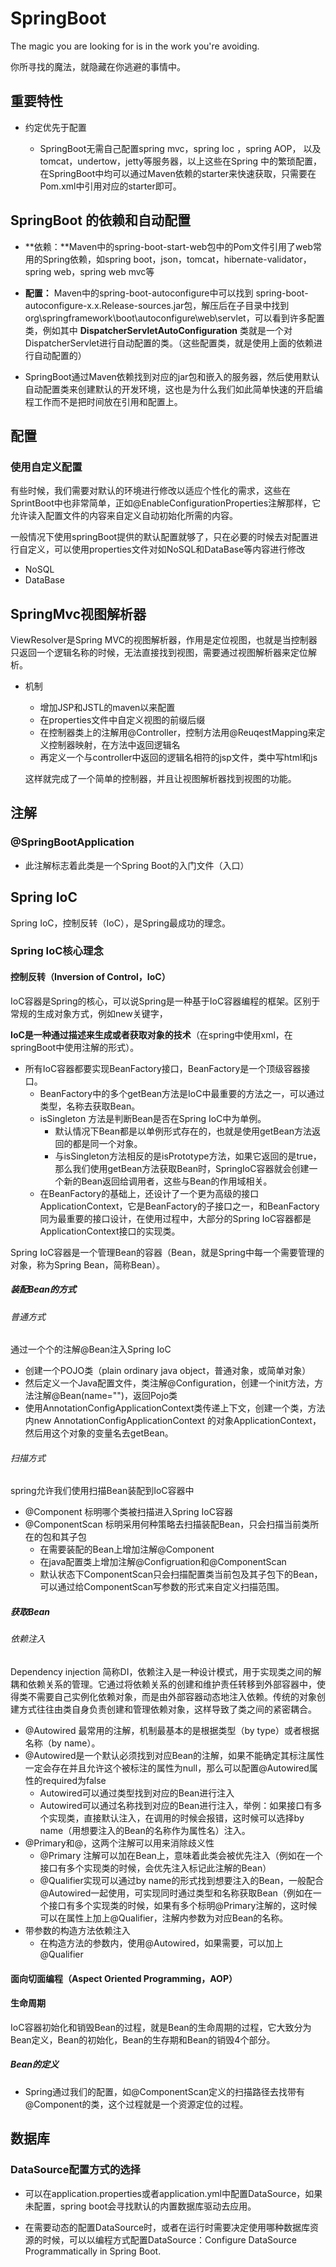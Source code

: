 # SpringBoot

The magic you are looking for is in the work you're avoiding.

你所寻找的魔法，就隐藏在你逃避的事情中。

## 重要特性

- 约定优先于配置

  - SpringBoot无需自己配置spring  mvc，spring Ioc ，spring AOP， 以及tomcat，undertow，jetty等服务器，以上这些在Spring 中的繁琐配置，在SpringBoot中均可以通过Maven依赖的starter来快速获取，只需要在Pom.xml中引用对应的starter即可。

  

## SpringBoot 的依赖和自动配置

- **依赖：**Maven中的spring-boot-start-web包中的Pom文件引用了web常用的Spring依赖，如spring boot，json，tomcat，hibernate-validator，spring web，spring web mvc等

- **配置：** Maven中的spring-boot-autoconfigure中可以找到 spring-boot-autoconfigure-x.x.Release-sources.jar包，解压后在子目录中找到org\springframework\boot\autoconfigure\web\servlet，可以看到许多配置类，例如其中 **DispatcherServletAutoConfiguration** 类就是一个对DispatcherServlet进行自动配置的类。（这些配置类，就是使用上面的依赖进行自动配置的）
- SpringBoot通过Maven依赖找到对应的jar包和嵌入的服务器，然后使用默认自动配置类来创建默认的开发环境，这也是为什么我们如此简单快速的开启编程工作而不是把时间放在引用和配置上。



## 配置

### 使用自定义配置

有些时候，我们需要对默认的环境进行修改以适应个性化的需求，这些在SprintBoot中也非常简单，正如@EnableConfigurationProperties注解那样，它允许读入配置文件的内容来自定义自动初始化所需的内容。

一般情况下使用springBoot提供的默认配置就够了，只在必要的时候去对配置进行自定义，可以使用properties文件对如NoSQL和DataBase等内容进行修改

- NoSQL
- DataBase



## SpringMvc视图解析器

ViewResolver是Spring MVC的视图解析器，作用是定位视图，也就是当控制器只返回一个逻辑名称的时候，无法直接找到视图，需要通过视图解析器来定位解析。

- 机制

  - 增加JSP和JSTL的maven以来配置
  - 在properties文件中自定义视图的前缀后缀
  - 在控制器类上的注解用@Controller，控制方法用@ReuqestMapping来定义控制器映射，在方法中返回逻辑名
  - 再定义一个与controller中返回的逻辑名相符的jsp文件，类中写html和js

  这样就完成了一个简单的控制器，并且让视图解析器找到视图的功能。



## 注解

### @SpringBootApplication

- 此注解标志着此类是一个Spring Boot的入门文件（入口）



## Spring IoC

Spring IoC，控制反转（IoC），是Spring最成功的理念。

### Spring IoC核心理念

#### 控制反转（Inversion of Control，IoC）

IoC容器是Spring的核心，可以说Spring是一种基于IoC容器编程的框架。区别于常规的生成对象方式，例如new关键字，

**IoC是一种通过描述来生成或者获取对象的技术**（在spring中使用xml，在springBoot中使用注解的形式）。

- 所有IoC容器都要实现BeanFactory接口，BeanFactory是一个顶级容器接口。
  - BeanFactory中的多个getBean方法是IoC中最重要的方法之一，可以通过类型，名称去获取Bean。
  - isSingleton 方法是判断Bean是否在Spring IoC中为单例。
    - 默认情况下Bean都是以单例形式存在的，也就是使用getBean方法返回的都是同一个对象。
    - 与isSingleton方法相反的是isPrototype方法，如果它返回的是true，那么我们使用getBean方法获取Bean时，SpringIoC容器就会创建一个新的Bean返回给调用者，这些与Bean的作用域相关。
  - 在BeanFactory的基础上，还设计了一个更为高级的接口ApplicationContext，它是BeanFactory的子接口之一，和BeanFactory同为最重要的接口设计，在使用过程中，大部分的Spring IoC容器都是ApplicationContext接口的实现类。



Spring IoC容器是一个管理Bean的容器（Bean，就是Spring中每一个需要管理的对象，称为Spring Bean，简称Bean）。

##### 装配Bean的方式

###### 普通方式

通过一个个的注解@Bean注入Spring IoC

- 创建一个POJO类（plain ordinary java object，普通对象，或简单对象）
- 然后定义一个Java配置文件，类注解@Configuration，创建一个init方法，方法注解@Bean(name="")，返回Pojo类
- 使用AnnotationConfigApplicationContext类传递上下文，创建一个类，方法内new AnnotationConfigApplicationContext 的对象ApplicationContext，然后用这个对象的变量名去getBean。

###### 扫描方式

spring允许我们使用扫描Bean装配到IoC容器中

- @Component 标明哪个类被扫描进入Spring IoC容器
- @ComponentScan 标明采用何种策略去扫描装配Bean，只会扫描当前类所在的包和其子包
  - 在需要装配的Bean上增加注解@Component
  - 在java配置类上增加注解@Configruation和@ComponentScan
  - 默认状态下ComponentScan只会扫描配置类当前包及其子包下的Bean，可以通过给ComponentScan写参数的形式来自定义扫描范围。

##### 获取Bean

###### 依赖注入

Dependency injection 简称DI，依赖注入是一种设计模式，用于实现类之间的解耦和依赖关系的管理。它通过将依赖关系的创建和维护责任转移到外部容器中，使得类不需要自己实例化依赖对象，而是由外部容器动态地注入依赖。传统的对象创建方式往往由类自身负责创建和管理依赖对象，这样导致了类之间的紧密耦合。

- @Autowired 最常用的注解，机制最基本的是根据类型（by type）或者根据名称（by name）。
- @Autowired是一个默认必须找到对应Bean的注解，如果不能确定其标注属性一定会存在并且允许这个被标注的属性为null，那么可以配置@Autowired属性的required为false
  - Autowired可以通过类型找到对应的Bean进行注入
  - Autowired可以通过名称找到对应的Bean进行注入，举例：如果接口有多个实现类，直接默认注入，在调用的时候会报错，这时候可以选择by name（用想要注入的Bean的名称作为属性名）注入。
- @Primary和@，这两个注解可以用来消除歧义性
  - @Primary 注解可以加在Bean上，意味着此类会被优先注入（例如在一个接口有多个实现类的时候，会优先注入标记此注解的Bean）
  - @Qualifier实现可以通过by name的形式找到想要注入的Bean，一般配合@Autowired一起使用，可实现同时通过类型和名称获取Bean（例如在一个接口有多个实现类的时候，如果有多个标明@Primary注解的，这时候可以在属性上加上@Qualifier，注解内参数为对应Bean的名称。
- 带参数的构造方法依赖注入
  - 在构造方法的参数内，使用@Autowired，如果需要，可以加上@Qualifier

#### 面向切面编程（Aspect Oriented Programming，AOP）



#### 生命周期

IoC容器初始化和销毁Bean的过程，就是Bean的生命周期的过程，它大致分为Bean定义，Bean的初始化，Bean的生存期和Bean的销毁4个部分。

##### Bean的定义

- Spring通过我们的配置，如@ComponentScan定义的扫描路径去找带有@Component的类，这个过程就是一个资源定位的过程。



## 数据库 

### DataSource配置方式的选择

- 可以在application.properties或者application.yml中配置DataSource，如果未配置，spring boot会寻找默认的内置数据库驱动去应用。

- 在需要动态的配置DataSource时，或者在运行时需要决定使用哪种数据库资源的时候，可以以编程方式配置DataSource：Configure DataSource Programmatically  in Spring Boot.

  

